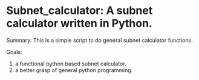 Subnet_calculator: A subnet calculator written in Python.
============================================================

Summary: This is a simple script to do general subnet calculator functions.

Goals:
  1) a functional python based subnet calculator.
  2) a better grasp of general python programming.